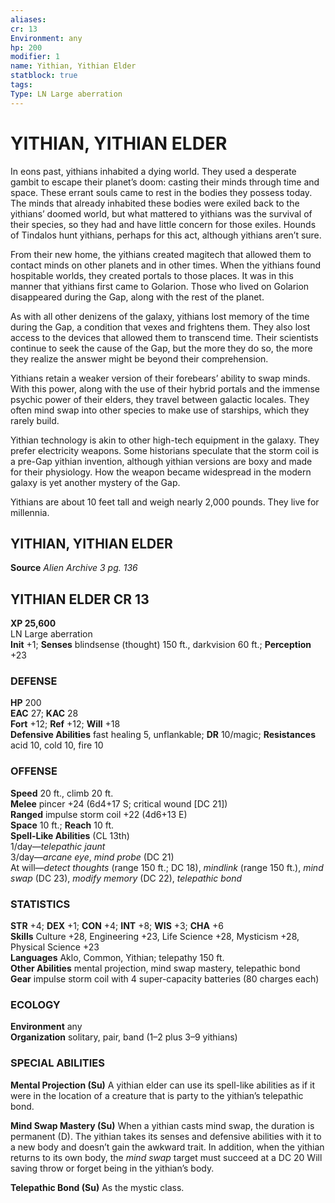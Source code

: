 ```yaml
---
aliases: 
cr: 13
Environment: any
hp: 200
modifier: 1
name: Yithian, Yithian Elder
statblock: true
tags: 
Type: LN Large aberration  
---
```

# YITHIAN, YITHIAN ELDER
In eons past, yithians inhabited a dying world. They used a desperate gambit to escape their planet’s doom: casting their minds through time and space. These errant souls came to rest in the bodies they possess today. The minds that already inhabited these bodies were exiled back to the yithians’ doomed world, but what mattered to yithians was the survival of their species, so they had and have little concern for those exiles. Hounds of Tindalos hunt yithians, perhaps for this act, although yithians aren’t sure.

From their new home, the yithians created magitech that allowed them to contact minds on other planets and in other times. When the yithians found hospitable worlds, they created portals to those places. It was in this manner that yithians first came to Golarion. Those who lived on Golarion disappeared during the Gap, along with the rest of the planet.

As with all other denizens of the galaxy, yithians lost memory of the time during the Gap, a condition that vexes and frightens them. They also lost access to the devices that allowed them to transcend time. Their scientists continue to seek the cause of the Gap, but the more they do so, the more they realize the answer might be beyond their comprehension.

Yithians retain a weaker version of their forebears’ ability to swap minds. With this power, along with the use of their hybrid portals and the immense psychic power of their elders, they travel between galactic locales. They often mind swap into other species to make use of starships, which they rarely build.

Yithian technology is akin to other high-tech equipment in the galaxy. They prefer electricity weapons. Some historians speculate that the storm coil is a pre-Gap yithian invention, although yithian versions are boxy and made for their physiology. How the weapon became widespread in the modern galaxy is yet another mystery of the Gap.

Yithians are about 10 feet tall and weigh nearly 2,000 pounds. They live for millennia.

## YITHIAN, YITHIAN ELDER

**Source** _Alien Archive 3 pg. 136_

## YITHIAN ELDER CR 13

**XP 25,600**  
LN Large aberration  
**Init** +1; **Senses** blindsense (thought) 150 ft., darkvision 60 ft.; **Perception** +23  

### DEFENSE

**HP** 200  
**EAC** 27; **KAC** 28  
**Fort** +12; **Ref** +12; **Will** +18  
**Defensive Abilities** fast healing 5, unflankable; **DR** 10/magic; **Resistances** acid 10, cold 10, fire 10  

### OFFENSE

**Speed** 20 ft., climb 20 ft.  
**Melee** pincer +24 (6d4+17 S; critical wound \[DC 21\])  
**Ranged** impulse storm coil +22 (4d6+13 E)  
**Space** 10 ft.; **Reach** 10 ft.  
**Spell-Like Abilities** (CL 13th)  
1/day—_telepathic jaunt_  
3/day—_arcane eye_, _mind probe_ (DC 21)  
At will—_detect thoughts_ (range 150 ft.; DC 18), _mindlink_ (range 150 ft.), _mind swap_ (DC 23), _modify memory_ (DC 22), _telepathic bond_

### STATISTICS

**STR** +4; **DEX** +1; **CON** +4; **INT** +8; **WIS** +3; **CHA** +6  
**Skills** Culture +28, Engineering +23, Life Science +28, Mysticism +28, Physical Science +23  
**Languages** Aklo, Common, Yithian; telepathy 150 ft.  
**Other Abilities** mental projection, mind swap mastery, telepathic bond  
**Gear** impulse storm coil with 4 super-capacity batteries (80 charges each)

### ECOLOGY

**Environment** any  
**Organization** solitary, pair, band (1–2 plus 3–9 yithians)

### SPECIAL ABILITIES

**Mental Projection (Su)** A yithian elder can use its spell-like abilities as if it were in the location of a creature that is party to the yithian’s telepathic bond.

**Mind Swap Mastery (Su)** When a yithian casts mind swap, the duration is permanent (D). The yithian takes its senses and defensive abilities with it to a new body and doesn’t gain the awkward trait. In addition, when the yithian returns to its own body, the _mind swap_ target must succeed at a DC 20 Will saving throw or forget being in the yithian’s body.

**Telepathic Bond (Su)** As the mystic class.
